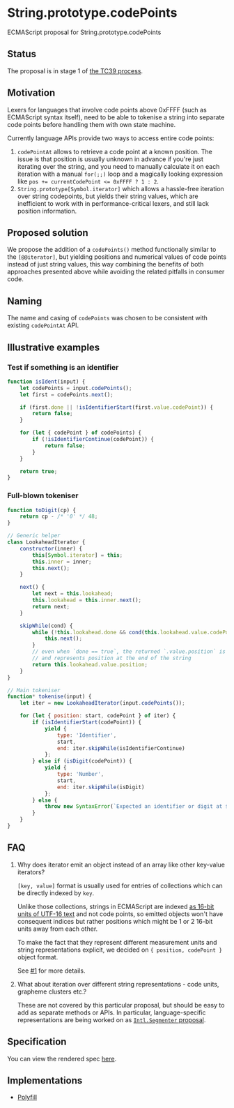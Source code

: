 # String.prototype.codePoints

ECMAScript proposal for String.prototype.codePoints

## Status

The proposal is in stage 1 of [the TC39 process](https://tc39.github.io/process-document/).

## Motivation

Lexers for languages that involve code points above 0xFFFF (such as ECMAScript syntax itself), need
to be able to tokenise a string into separate code points before handling them with own state machine.

Currently language APIs provide two ways to access entire code points:

1.  `codePointAt` allows to retrieve a code point at a known position. The issue is that position is usually unknown in advance if you're just iterating over the string, and you need to manually
    calculate it on each iteration with a manual `for(;;)` loop and a magically looking expression like
    `pos += currentCodePoint <= 0xFFFF ? 1 : 2`.
1.  `String.prototype[Symbol.iterator]` which allows a hassle-free iteration over string codepoints,
    but yields their string values, which are inefficient to work with in performance-critical lexers, and still lack position information.

## Proposed solution

We propose the addition of a `codePoints()` method functionally similar to the `[@@iterator]`, but yielding positions and numerical values of code points instead of just string values, this way combining the benefits of both approaches presented above while avoiding the related pitfalls in consumer code.

## Naming

The name and casing of `codePoints` was chosen to be consistent with existing `codePointAt` API.

## Illustrative examples

### Test if something is an identifier

```javascript
function isIdent(input) {
    let codePoints = input.codePoints();
    let first = codePoints.next();

    if (first.done || !isIdentifierStart(first.value.codePoint)) {
        return false;
    }

    for (let { codePoint } of codePoints) {
        if (!isIdentifierContinue(codePoint)) {
            return false;
        }
    }

    return true;
}
```

### Full-blown tokeniser

```javascript
function toDigit(cp) {
    return cp - /* '0' */ 48;
}

// Generic helper
class LookaheadIterator {
    constructor(inner) {
        this[Symbol.iterator] = this;
        this.inner = inner;
        this.next();
    }

    next() {
        let next = this.lookahead;
        this.lookahead = this.inner.next();
        return next;
    }

    skipWhile(cond) {
        while (!this.lookahead.done && cond(this.lookahead.value.codePoint)) {
            this.next();
        }
        // even when `done == true`, the returned `.value.position` is still valid
        // and represents position at the end of the string
        return this.lookahead.value.position;
    }
}

// Main tokeniser
function* tokenise(input) {
    let iter = new LookaheadIterator(input.codePoints());

    for (let { position: start, codePoint } of iter) {
        if (isIdentifierStart(codePoint)) {
            yield {
                type: 'Identifier',
                start,
                end: iter.skipWhile(isIdentifierContinue)
            };
        } else if (isDigit(codePoint)) {
            yield {
                type: 'Number',
                start,
                end: iter.skipWhile(isDigit)
            };
        } else {
            throw new SyntaxError(`Expected an identifier or digit at ${start}`);
        }
    }
}
```

## FAQ

1. Why does iterator emit an object instead of an array like other key-value iterators?

    `[key, value]` format is usually used for entries of collections which can be directly indexed by `key`.

    Unlike those collections, strings in ECMAScript are indexed [as 16-bit units of UTF-16 text](https://tc39.github.io/ecma262/#sec-terms-and-definitions-string-value) and not code points, so emitted objects won't have consequent indices but rather positions which might be 1 or 2 16-bit units away from each other.

    To make the fact that they represent different measurement units and string representations explicit, we decided on `{ position, codePoint }` object format.

    See [#1](https://github.com/tc39/proposal-string-prototype-codepoints/issues/1) for more details.

1. What about iteration over different string representations - code units, grapheme clusters etc.?

    These are not covered by this particular proposal, but should be easy to add as separate methods or APIs. In particular, language-specific representations are being worked on as [`Intl.Segmenter` proposal](https://github.com/tc39/proposal-intl-segmenter).

## Specification

You can view the rendered spec [here](https://tc39.github.io/proposal-string-prototype-codepoints/).

## Implementations

- [Polyfill](https://github.com/zloirock/core-js#stringcodepoints)

